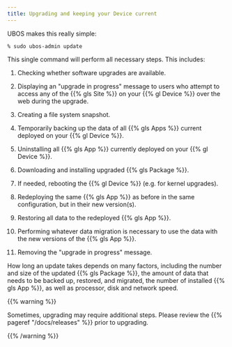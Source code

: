 ```yaml
---
title: Upgrading and keeping your Device current
---
```


UBOS makes this really simple:

```
% sudo ubos-admin update
```

This single command will perform all necessary steps. This includes:

1. Checking whether software upgrades are available.

1. Displaying an "upgrade in progress" message to users who attempt to access
   any of the {{% gls Site %}} on your {{% gl Device %}} over the web during the upgrade.

1. Creating a file system snapshot.

1. Temporarily backing up the data of all {{% gls Apps %}} current deployed on
   your {{% gl Device %}}.

1. Uninstalling all {{% gls App %}} currently deployed on your {{% gl Device %}}.

1. Downloading and installing upgraded {{% gls Package %}}.

1. If needed, rebooting the {{% gl Device %}} (e.g. for kernel upgrades).

1. Redeploying the same {{% gls App %}} as before in the same configuration, but
   in their new version(s).

1. Restoring all data to the redeployed {{% gls App %}}.

1. Performing whatever data migration is necessary to use the data with the new versions
   of the {{% gls App %}}.

1. Removing the "upgrade in progress" message.

How long an update takes depends on many factors, including the number and size of the
updated {{% gls Package %}}, the amount of data that needs to be backed up, restored, and
migrated, the number of installed {{% gls App %}}, as well as processor, disk and network
speed.

{{% warning %}}

Sometimes, upgrading may require additional steps. Please
review the {{% pageref "/docs/releases" %}} prior to upgrading.

{{% /warning %}}
